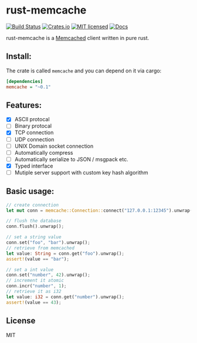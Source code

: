 # rust-memcache
[![Build Status](https://travis-ci.org/aisk/rust-memcache.svg?branch=master)](https://travis-ci.org/aisk/rust-memcache)
[![Crates.io](https://img.shields.io/crates/v/memcache.svg)](https://crates.io/crates/memcache)
[![MIT licensed](https://img.shields.io/badge/license-MIT-blue.svg)](./LICENSE)
[![Docs](https://docs.rs/memcache/badge.svg)](https://docs.rs/memcache/)

rust-memcache is a [Memcached](https://memcached.org/) client written in pure rust.

## Install:

The crate is called `memcache` and you can depend on it via cargo:

```ini
[dependencies]
memcache = "~0.1"
```

## Features:

- [x] ASCII protocal
- [ ] Binary protocal
- [x] TCP connection
- [ ] UDP connection
- [ ] UNIX Domain socket connection
- [ ] Automatically compress
- [ ] Automatically serialize to JSON / msgpack etc.
- [x] Typed interface
- [ ] Mutiple server support with custom key hash algorithm

## Basic usage:

```rust
// create connection
let mut conn = memcache::Connection::connect("127.0.0.1:12345").unwrap();

// flush the database
conn.flush().unwrap();

// set a string value
conn.set("foo", "bar").unwrap();
// retrieve from memcached
let value: String = conn.get("foo").unwrap();
assert!(value == "bar");

// set a int value
conn.set("number", 42).unwrap();
// increment it atomic
conn.incr("number", 1);
// retrieve it as i32
let value: i32 = conn.get("number").unwrap();
assert!(value == 43);
```

## License

MIT
